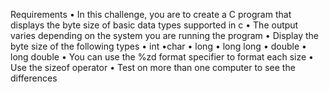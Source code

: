Requirements
• In this challenge, you are to create a C program that displays the byte size of basic data types supported in c
• The output varies depending on the system you are running the program
• Display the byte size of the following types
• int
•char
• long
• long long
• double
• long double
• You can use the %zd format specifier to format each size
• Use the sizeof operator
• Test on more than one computer to see the differences
